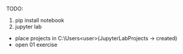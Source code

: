 TODO:

1. pip install notebook
2. jupyter lab

- place projects in C:\Users\<user>\(JupyterLabProjects -> created)
- open 01 exercise